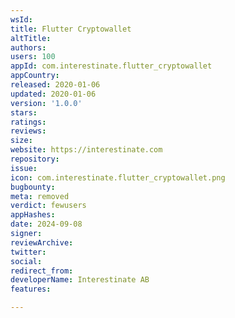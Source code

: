 ```yaml
---
wsId: 
title: Flutter Cryptowallet
altTitle: 
authors: 
users: 100
appId: com.interestinate.flutter_cryptowallet
appCountry: 
released: 2020-01-06
updated: 2020-01-06
version: '1.0.0'
stars: 
ratings: 
reviews: 
size: 
website: https://interestinate.com
repository: 
issue: 
icon: com.interestinate.flutter_cryptowallet.png
bugbounty: 
meta: removed
verdict: fewusers
appHashes: 
date: 2024-09-08
signer: 
reviewArchive: 
twitter: 
social: 
redirect_from: 
developerName: Interestinate AB
features: 

---
```


